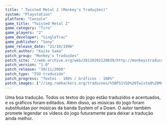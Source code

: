 ```yaml
---
title: " Twisted Metal 2 (Monkey's Traduções)"
system: "Playstation"
platform: "Console"
game_title: "Twisted Metal 2"
game_category: "Tiro"
game_players: "2"
game_developer: "SingleTrac"
game_publisher: "Sony"
game_release_date: "31/10/1996"
patch_author: "Kaito Sama"
patch_group: "Monkey's Traduções"
patch_site: "//web.archive.org/web/20110202120839/http://monkeystraducoes.com/"
patch_version: "1.0"
patch_release: "30/11/2008"
patch_type: "ISO traduzida"
patch_progress: "Textos - 100% / Gráficos - 100%"
patch_images: ["//img.romhackers.org/traducoes/%5BPS1%5D%20Twisted%20Metal%202%20-%20Monkey's%20Tradu%C3%A7%C3%B5es%20-%201.jpg","//img.romhackers.org/traducoes/%5BPS1%5D%20Twisted%20Metal%202%20-%20Monkey's%20Tradu%C3%A7%C3%B5es%20-%202.jpg","//img.romhackers.org/traducoes/%5BPS1%5D%20Twisted%20Metal%202%20-%20Monkey's%20Tradu%C3%A7%C3%B5es%20-%203.jpg"]
---
```

Uma boa tradução. Todos os textos do jogo estão traduzidos e acentuados, e os gráficos foram editados. Além disso, as músicas do jogo foram substituídas por músicas da banda System of a Down. O autor também promete legendar os vídeos do jogo futuramente para deixar a tradução ainda melhor.